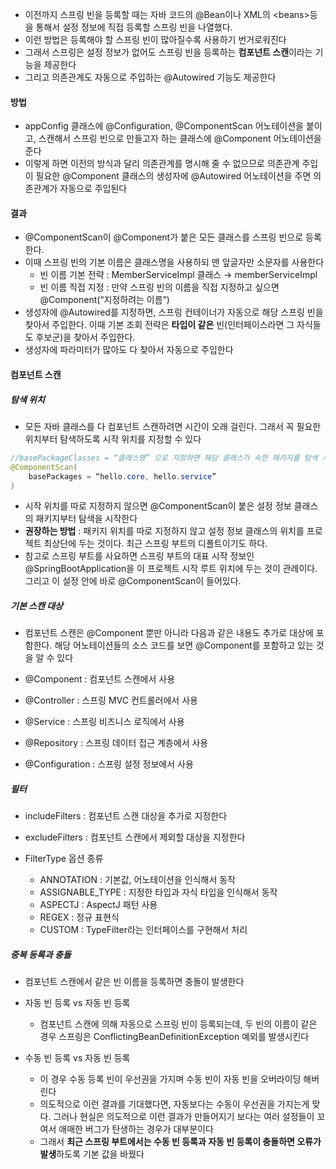- 이전까지 스프링 빈을 등록할 때는 자바 코드의 @Bean이나 XML의 \<beans>등을 통해서 설정 정보에 직접 등록할 스프링 빈을 나열했다. 
- 이런 방법은 등록해야 할 스프링 빈이 많아질수록 사용하기 번거로워진다
- 그래서 스프링은 설정 정보가 없어도 스프링 빈을 등록하는 **컴포넌트 스캔**이라는 기능을 제공한다
- 그리고 의존관계도 자동으로 주입하는 @Autowired 기능도 제공한다

#### 방법
- appConfig 클래스에 @Configuration, @ComponentScan 어노테이션을 붙이고, 스캔해서 스프링 빈으로 만들고자 하는 클래스에 @Component 어노테이션을 준다 
- 이렇게 하면 이전의 방식과 달리 의존관계를 명시해 줄 수 없으므로 의존관계 주입이 필요한 @Component 클래스의 생성자에 @Autowired 어노테이션을 주면 의존관계가 자동으로 주입된다

#### 결과
- @ComponentScan이 @Component가 붙은 모든 클래스를 스프링 빈으로 등록한다.
- 이때 스프링 빈의 기본 이름은 클래스명을 사용하되 맨 앞글자만 소문자를 사용한다
	- 빈 이름 기본 전략 : MemberServiceImpl 클래스 → memberServiceImpl
	- 빈 이름 직접 지정 : 만약 스프링 빈의 이름을 직접 지정하고 싶으면 @Component(“지정하려는 이름”)
- 생성자에 @Autowired를 지정하면, 스프링 컨테이너가 자동으로 해당 스프링 빈을 찾아서 주입한다. 이때 기본 조회 전략은 **타입이 같은** 빈(인터페이스라면 그 자식들도 후보군)을 찾아서 주입한다. 
- 생성자에 파라미터가 많아도 다 찾아서 자동으로 주입한다

#### 컴포넌트 스캔
##### 탐색 위치
- 모든 자바 클래스를 다 컴포넌트 스캔하려면 시간이 오래 걸린다. 그래서 꼭 필요한 위치부터 탐색하도록 시작 위치를 지정할 수 있다
```java
//basePackageClasses = “클래스명” 으로 지정하면 해당 클래스가 속한 패키지를 탐색 시작 위치로 한다
@ComponentScan(
	basePackages = “hello.core, hello.service”
)
```

- 시작 위치를 따로 지정하지 않으면 @ComponentScan이 붙은 설정 정보 클래스의 패키지부터 탐색을 시작한다
- **권장하는 방법** : 패키지 위치를 따로 지정하지 않고 설정 정보 클래스의 위치를 프로젝트 최상단에 두는 것이다. 최근 스프링 부트의 디폴트이기도 하다. 
- 참고로 스프링 부트를 사요하면 스프링 부트의 대표 시작 정보인 @SpringBootApplication을 이 프로젝트 시작 루트 위치에 두는 것이 관례이다. 그리고 이 설정 안에 바로 @ComponentScan이 들어있다.
##### 기본 스캔 대상
- 컴포넌트 스캔은 @Component 뿐만 아니라 다음과 같은 내용도 추가로 대상에 포함한다. 해당 어노테이션들의 소스 코드를 보면 @Component를 포함하고 있는 것을 알 수 있다

- @Component : 컴포넌트 스캔에서 사용
- @Controller : 스프링 MVC 컨트롤러에서 사용
- @Service : 스프링 비즈니스 로직에서 사용
- @Repository : 스프링 데이터 접근 계층에서 사용
- @Configuration : 스프링 설정 정보에서 사용

##### 필터
- includeFilters : 컴포넌트 스캔 대상을 추가로 지정한다
- excludeFilters : 컴포넌트 스캔에서 제외할 대상을 지정한다

- FilterType 옵션 종류
	- ANNOTATION : 기본값, 어노테이션을 인식해서 동작
	- ASSIGNABLE_TYPE : 지정한 타입과 자식 타입을 인식해서 동작
	- ASPECTJ : AspectJ 패턴 사용
	- REGEX : 정규 표현식
	- CUSTOM : TypeFilter라는 인터페이스를 구현해서 처리

##### 중복 등록과 충돌
- 컴포넌트 스캔에서 같은 빈 이름을 등록하면 충돌이 발생한다

- 자동 빈 등록 vs 자동 빈 등록
	- 컴포넌트 스캔에 의해 자동으로 스프링 빈이 등록되는데, 두 빈의 이름이 같은 경우 스프링은 ConflictingBeanDefinitionException 예외를 발생시킨다
- 수동 빈 등록 vs 자동 빈 등록
	- 이 경우 수동 등록 빈이 우선권을 가지며 수동 빈이 자동 빈을 오버라이딩 해버린다
	- 의도적으로 이런 결과를 기대했다면, 자동보다는 수동이 우선권을 가지는게 맞다. 그러나 현실은 의도적으로 이런 결과가 만들어지기 보다는 여러 설정들이 꼬여서 애매한 버그가 탄생하는 경우가 대부분이다
	- 그래서 **최근 스프링 부트에서는 수동 빈 등록과 자동 빈 등록이 충돌하면 오류가 발생**하도록 기본 값을 바꿨다
